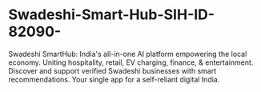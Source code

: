 # Swadeshi-Smart-Hub-SIH-ID-82090-
Swadeshi SmartHub: India's all-in-one AI platform empowering the local economy. Uniting hospitality, retail, EV charging, finance, &amp; entertainment. Discover and support verified Swadeshi businesses with smart recommendations. Your single app for a self-reliant digital India.
